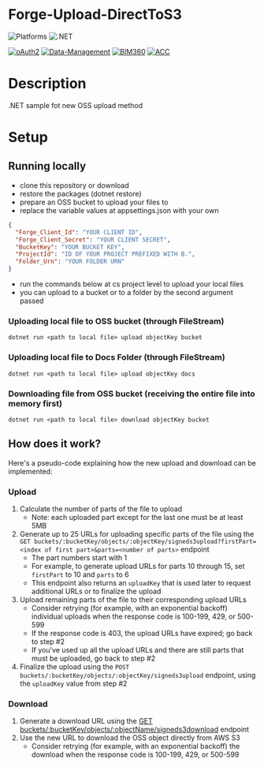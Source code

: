 ﻿# Forge-Upload-DirectToS3

![Platforms](https://img.shields.io/badge/platform-Windows|MacOS-lightgray.svg)
![.NET](https://img.shields.io/badge/.NET%20Core-3.1-blue.svg)

[![oAuth2](https://img.shields.io/badge/oAuth2-v1-green.svg)](http://developer.autodesk.com/)
[![Data-Management](https://img.shields.io/badge/Data%20Management-v2-green.svg)](http://developer.autodesk.com/)
[![BIM360](https://img.shields.io/badge/BIM360-v1-green.svg)](http://developer.autodesk.com/)
[![ACC](https://img.shields.io/badge/ACC-v1-green.svg)](http://developer.autodesk.com/)

# Description

.NET sample fot new OSS upload method

# Setup

## Running locally

- clone this repository or download
- restore the packages (dotnet restore)
- prepare an OSS bucket to upload your files to
- replace the variable values at appsettings.json with your own

```json
{
  "Forge_Client_Id": "YOUR CLIENT ID",
  "Forge_Client_Secret": "YOUR CLIENT SECRET",
  "BucketKey": "YOUR BUCKET KEY",
  "ProjectId": "ID OF YOUR PROJECT PREFIXED WITH B.",
  "Folder_Urn": "YOUR FOLDER URN"
}
```

- run the commands below at cs project level to upload your local files
- you can upload to a bucket or to a folder by the second argument passed

### Uploading local file to OSS bucket (through FileStream)

`dotnet run <path to local file> upload objectKey bucket`

### Uploading local file to Docs Folder (through FileStream)

`dotnet run <path to local file> upload objectKey docs`

### Downloading file from OSS bucket (receiving the entire file into memory first)

`dotnet run <path to local file> download objectKey bucket`

## How does it work?

Here's a pseudo-code explaining how the new upload and download can be implemented:

### Upload

1. Calculate the number of parts of the file to upload
   - Note: each uploaded part except for the last one must be at least 5MB
2. Generate up to 25 URLs for uploading specific parts of the file using the `GET buckets/:bucketKey/objects/:objectKey/signeds3upload?firstPart=<index of first part>&parts=<number of parts>` endpoint
   - The part numbers start with 1
   - For example, to generate upload URLs for parts 10 through 15, set `firstPart` to 10 and `parts` to 6
   - This endpoint also returns an `uploadKey` that is used later to request additional URLs or to finalize the upload
3. Upload remaining parts of the file to their corresponding upload URLs
   - Consider retrying (for example, with an exponential backoff) individual uploads when the response code is 100-199, 429, or 500-599
   - If the response code is 403, the upload URLs have expired; go back to step #2
   - If you've used up all the upload URLs and there are still parts that must be uploaded, go back to step #2
4. Finalize the upload using the `POST buckets/:bucketKey/objects/:objectKey/signeds3upload` endpoint, using the `uploadKey` value from step #2

### Download

1. Generate a download URL using the [GET buckets/:bucketKey/objects/:objectName/signeds3download](https://forge.autodesk.com/en/docs/data/v2/reference/http/buckets-:bucketKey-objects-:objectName-signeds3download-GET) endpoint
2. Use the new URL to download the OSS object directly from AWS S3
   - Consider retrying (for example, with an exponential backoff) the download when the response code is 100-199, 429, or 500-599
